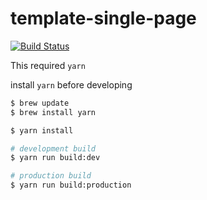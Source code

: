 # template-single-page

[![Build Status](https://travis-ci.org/noliaki/template-single-page.svg?branch=master)](https://travis-ci.org/noliaki/template-single-page)

This required `yarn`

install `yarn` before developing

```bash
$ brew update
$ brew install yarn
```

```bash
$ yarn install

# development build
$ yarn run build:dev

# production build
$ yarn run build:production
```
